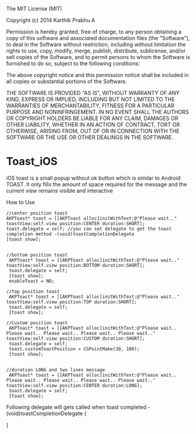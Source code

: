 The MIT License (MIT)

Copyright (c) 2014 Karthik Prabhu A

Permission is hereby granted, free of charge, to any person obtaining a copy of
this software and associated documentation files (the "Software"), to deal in
the Software without restriction, including without limitation the rights to
use, copy, modify, merge, publish, distribute, sublicense, and/or sell copies of
the Software, and to permit persons to whom the Software is furnished to do so,
subject to the following conditions:

The above copyright notice and this permission notice shall be included in all
copies or substantial portions of the Software.

THE SOFTWARE IS PROVIDED "AS IS", WITHOUT WARRANTY OF ANY KIND, EXPRESS OR
IMPLIED, INCLUDING BUT NOT LIMITED TO THE WARRANTIES OF MERCHANTABILITY, FITNESS
FOR A PARTICULAR PURPOSE AND NONINFRINGEMENT. IN NO EVENT SHALL THE AUTHORS OR
COPYRIGHT HOLDERS BE LIABLE FOR ANY CLAIM, DAMAGES OR OTHER LIABILITY, WHETHER
IN AN ACTION OF CONTRACT, TORT OR OTHERWISE, ARISING FROM, OUT OF OR IN
CONNECTION WITH THE SOFTWARE OR THE USE OR OTHER DEALINGS IN THE SOFTWARE.


Toast_iOS
=========

iOS toast is a small popup without ok button which is similar to Android TOAST. It only fills the amount of space required for the message and the current view remains visible and interactive

How to Use

    //center position toast
    AKPToast* toast = [[AKPToast alloc]initWithText:@"Please wait.." toastView:self.view position:CENTER duration:SHORT];
    toast.delegate = self; //you can set delegate to get the toast completion method -(void)toastCompletionDelegate
    [toast show];
    
    
    //bottom position toast
     AKPToast* toast = [[AKPToast alloc]initWithText:@"Please wait.." toastView:self.view position:BOTTOM duration:SHORT];
     toast.delegate = self;
     [toast show];
     enableToast = NO;

    //top position toast
     AKPToast* toast = [[AKPToast alloc]initWithText:@"Please wait.." toastView:self.view position:TOP duration:SHORT];
     toast.delegate = self;
     [toast show];

    //Custom position toast
     AKPToast* toast = [[AKPToast alloc]initWithText:@"Please wait.. Please wait.. Please wait.. Please wait.. Please wait.." toastView:self.view position:CUSTOM duration:SHORT];
     toast.delegate = self;
     toast.customToastPosition = CGPointMake(30, 100);
     [toast show];
 
    
    //duration LONG and two lines message
     AKPToast* toast = [[AKPToast alloc]initWithText:@"Please wait.. Please wait.. Please wait.. Please wait.. Please wait.." toastView:self.view position:CENTER duration:LONG];
     toast.delegate = self;
     [toast show];


Following delegate will gets called when toast completed
-(void)toastCompletionDelegate
{
   
}

